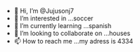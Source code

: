- 👋 Hi, I’m @Jujusonj7
- 👀 I’m interested in ...soccer
- 🌱 I’m currently learning ...spanish
- 💞️ I’m looking to collaborate on ...houses
- 📫 How to reach me ...my adress is 4334

<!---
Jujusonj7/Jujusonj7 is a ✨ special ✨ repository because its `README.md` (this file) appears on your GitHub profile.
You can click the Preview link to take a look at your changes.
--->
